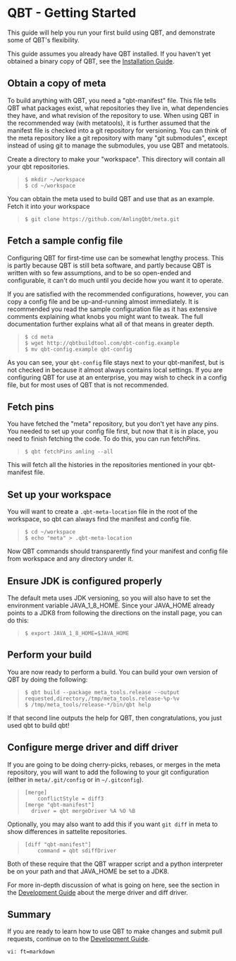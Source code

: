 # QBT - Getting Started

This guide will help you run your first build using QBT, and demonstrate some of QBT's flexibility.

This guide assumes you already have QBT installed.  If you haven't yet obtained a binary copy of QBT, see the [Installation Guide](install.html).

## Obtain a copy of meta

To build anything with QBT, you need a "qbt-manifest" file.  This file tells QBT what packages exist, what repositories they live in, what dependencies they have, and what revision of the repository to use.  When using QBT in the recommended way (with metatools), it is further assumed that the manifest file is checked into a git repository for versioning.  You can think of the meta repository like a git repository with many "git submodules", except instead of using git to manage the submodules, you use QBT and metatools.

Create a directory to make your "workspace".  This directory will contain all your qbt repositories.

>     $ mkdir ~/workspace
>     $ cd ~/workspace

You can obtain the meta used to build QBT and use that as an example.  Fetch it into your workspace

>     $ git clone https://github.com/AmlingQbt/meta.git

## Fetch a sample config file

Configuring QBT for first-time use can be somewhat lengthy process.  This is partly because QBT is still beta software, and partly because QBT is written with so few assumptions, and to be so open-ended and configurable, it can't do much until you decide how you want it to operate.

If you are satisfied with the recommended configurations, however, you can copy a config file and be up-and-running almost immediately.  It is recommended you read the sample configuration file as it has extensive comments explaining what knobs you might want to tweak.  The full documentation further explains what all of that means in greater depth.

>     $ cd meta
>     $ wget http://qbtbuildtool.com/qbt-config.example
>     $ mv qbt-config.example qbt-config

As you can see, your `qbt-config` file stays next to your qbt-manifest, but is not checked in because it almost always contains local settings.  If you are configuring QBT for use at an enterprise, you may wish to check in a config file, but for most uses of QBT that is not recommended.

## Fetch pins

You have fetched the "meta" repository, but you don't yet have any pins.  You needed to set up your config file first, but now that it is in place, you need to finish fetching the code.  To do this, you can run fetchPins.

>     $ qbt fetchPins amling --all

This will fetch all the histories in the repositories mentioned in your qbt-manifest file.

## Set up your workspace

You will want to create a `.qbt-meta-location` file in the root of the workspace, so qbt can always find the manifest and config file.

>     $ cd ~/workspace
>     $ echo "meta" > .qbt-meta-location

Now QBT commands should transparently find your manifest and config file from workspace and any directory under it.

## Ensure JDK is configured properly

The default meta uses JDK versioning, so you will also have to set the environment variable JAVA_1_8_HOME.  Since your JAVA_HOME already points to a JDK8 from following the directions on the install page, you can do this:

>     $ export JAVA_1_8_HOME=$JAVA_HOME

## Perform your build

You are now ready to perform a build.  You can build your own version of QBT by doing the following:

>     $ qbt build --package meta_tools.release --output requested,directory,/tmp/meta_tools.release-%p-%v
>     $ /tmp/meta_tools/release-*/bin/qbt help

If that second line outputs the help for QBT, then congratulations, you just used qbt to build qbt!

## Configure merge driver and diff driver

If you are going to be doing cherry-picks, rebases, or merges in the meta repository, you will want to add the following to your git configuration (either in `meta/.git/config` or in `~/.gitconfig`).

>     [merge]
>         conflictStyle = diff3
>     [merge "qbt-manifest"]
>     	driver = qbt mergeDriver %A %O %B

Optionally, you may also want to add this if you want `git diff` in meta to show differences in sattelite repositories.

>     [diff "qbt-manifest"]
>         command = qbt sdiffDriver  

Both of these require that the QBT wrapper script and a python interpreter be on your path and that JAVA_HOME be set to a JDK8.

For more in-depth discussion of what is going on here, see the section in the [Development Guide](development-guide.html) about the merge driver and diff driver.

## Summary

If you are ready to learn how to use QBT to make changes and submit pull requests, continue on to the [Development Guide](development-guide.html).

    vi: ft=markdown
